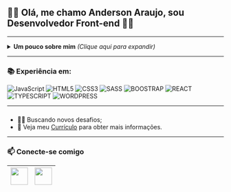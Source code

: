 
## :man_technologist: Olá, me chamo **Anderson Araujo**, sou **Desenvolvedor Front-end** 👨‍💻 
 
 ---

<details>
<summary> <b> Um pouco sobre mim</b> <i>(Clique aqui para expandir)</i> </summary>
 
---
### 📖 Sobre mim
Sou um desenvolvedor Front end Junior, estudante de Sistemas de Informação e também Técnico em informática atualmente estudando para evoluir na jornada Front-End, meus objetivos envolvem expandir meus conhecimentos diariamente.
</details>

---

### 📚 Experiência em: 
![JavaScript](https://img.shields.io/badge/-JavaScript-F7B93E?style=flat-square&logo=javascript&logoColor=fff)
![HTML5](https://img.shields.io/badge/-HTML5-E34F26?style=flat-square&logo=html5&logoColor=white)
![CSS3](https://img.shields.io/badge/-CSS3-549FDE?style=flat-square&logo=css3&logoColor=white)
![SASS](https://img.shields.io/badge/-SCSS-CF649A?style=flat-square&logo=SASS&logoColor=white) 
![BOOSTRAP](https://img.shields.io/badge/-BOOSTRAP-7010F5?style=flat-square&logo=bootstrap&logoColor=white)
![REACT](https://img.shields.io/badge/-REACT-1E9AFF?style=flat-square&logo=react&logoColor=white)
![TYPESCRIPT](https://img.shields.io/badge/-TYPESCRIPT-1E9AFF?style=flat-square&logo=typescript&logoColor=white)
![WORDPRESS](https://img.shields.io/badge/-WORDPRESS-1E9AFF?style=flat-square&logo=wordpress&logoColor=white)

--- 

### 
- 👨‍💻 Buscando novos desafios;
- 📝 Veja meu [Currículo](https://www.canva.com/design/DAFB7QBQspY/hU2uR7bW96k6Vehiqqnu4g/viewutm_content=DAFB7QBQspY&utm_campaign=designshare&utm_medium=link2&utm_source=sharebutton) para obter mais informações.

---
   ### 📫 Conecte-se comigo

<a href="https://www.linkedin.com/in/andersonaraujjo/" target="_blank"><img src="https://cdn2.iconfinder.com/data/icons/social-media-2285/512/1_Linkedin_unofficial_colored_svg-128.png" width="40"></a>|<a href="mailto: andersonaraujoc1@gmail.com"><img src="https://cdn-icons-png.flaticon.com/512/732/732200.png" width="40"></a>|
|--|--|

